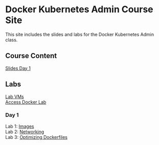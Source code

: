 # Docker Kubernetes Admin Course Site

This site includes the slides and labs for the Docker Kubernetes Admin class.

## Course Content   
[Slides Day 1](https://www.dropbox.com/s/57e1i0uu7rjghv2/Kube-Admin-day1.pdf?dl=0)

## Labs
[Lab VMs](https://docs.google.com/spreadsheets/d/1hqMfSpDqjohHlOX_bwkYhIvntLVW6E8ktLa3uQLHL7k/edit?usp=sharing)   
[Access Docker Lab](labs/access_docker/)   

### Day 1 
Lab 1: [Images](labs/images/)   
Lab 2: [Networking](labs/networking/)   
Lab 3: [Optimizing Dockerfiles](labs/adv-dockerfile/) 

